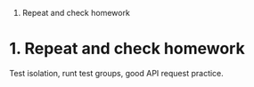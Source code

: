 1. Repeat and check homework

# 1. Repeat and check homework
Test isolation, runt test groups, good API request practice.